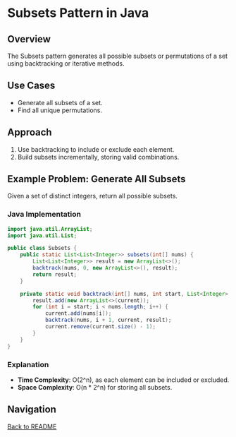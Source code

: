 # Subsets Pattern in Java

## Overview
The Subsets pattern generates all possible subsets or permutations of a set using backtracking or iterative methods.

## Use Cases
- Generate all subsets of a set.
- Find all unique permutations.

## Approach
1. Use backtracking to include or exclude each element.
2. Build subsets incrementally, storing valid combinations.

## Example Problem: Generate All Subsets
Given a set of distinct integers, return all possible subsets.

### Java Implementation
```java
import java.util.ArrayList;
import java.util.List;

public class Subsets {
    public static List<List<Integer>> subsets(int[] nums) {
        List<List<Integer>> result = new ArrayList<>();
        backtrack(nums, 0, new ArrayList<>(), result);
        return result;
    }

    private static void backtrack(int[] nums, int start, List<Integer> current, List<List<Integer>> result) {
        result.add(new ArrayList<>(current));
        for (int i = start; i < nums.length; i++) {
            current.add(nums[i]);
            backtrack(nums, i + 1, current, result);
            current.remove(current.size() - 1);
        }
    }
}
```

### Explanation
- **Time Complexity**: O(2^n), as each element can be included or excluded.
- **Space Complexity**: O(n * 2^n) for storing all subsets.

## Navigation
[Back to README](README.md)